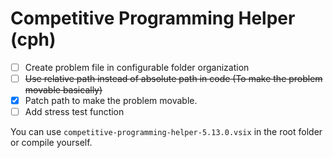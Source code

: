 # Competitive Programming Helper (cph)

- [ ] Create problem file in configurable folder organization
- [ ] ~~Use relative path instead of absolute path in code (To make the problem movable basically)~~
- [x] Patch path to make the problem movable.
- [ ] Add stress test function

You can use `competitive-programming-helper-5.13.0.vsix` in the root folder or compile yourself.
